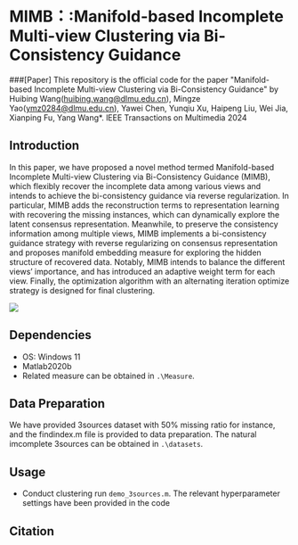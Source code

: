 # MIMB：:Manifold-based Incomplete Multi-view Clustering via Bi-Consistency Guidance
 
###[Paper]
This repository is the official code for the paper "Manifold-based Incomplete Multi-view Clustering via Bi-Consistency Guidance" by Huibing Wang(huibing.wang@dlmu.edu.cn), Mingze Yao(ymz0284@dlmu.edu.cn), Yawei Chen, Yunqiu Xu, Haipeng Liu, Wei Jia, Xianping Fu, Yang Wang*. lEEE Transactions on Multimedia 2024

## Introduction
In this paper, we have proposed a novel method termed Manifold-based Incomplete Multi-view Clustering via Bi-Consistency Guidance (MIMB), which flexibly recover the incomplete data among various views and intends to achieve the bi-consistency guidance via reverse regularization. In particular, MIMB adds the reconstruction terms to representation learning with recovering the missing instances, which can dynamically explore the latent consensus representation. Meanwhile, to preserve the consistency information among multiple views, MIMB implements a bi-consistency guidance strategy with reverse regularizing on consensus representation and proposes manifold embedding measure for exploring the hidden structure of recovered data. Notably, MIMB intends to balance the different views’ importance, and has introduced an adaptive weight term for each view. Finally, the optimization algorithm with an alternating iteration optimize strategy is designed for final clustering.

![](image/image.png)

## Dependencies
* OS: Windows 11
* Matlab2020b
* Related measure can be obtained in `.\Measure`.

## Data Preparation
We have provided 3sources dataset with 50\% missing ratio for instance, and the findindex.m file is provided to data preparation.
The natural imcomplete 3sources can be obtained in `.\datasets`.

## Usage
+ Conduct clustering
  run  `demo_3sources.m`. The relevant hyperparameter settings have been provided in the code

##  Citation
